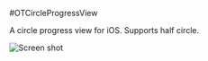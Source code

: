 #OTCircleProgressView

A circle progress view for iOS. Supports half circle.

![Screen shot](https://raw.github.com/OpenFibers/OTCircleProgressView/master/screenshot.png "Screen shot")